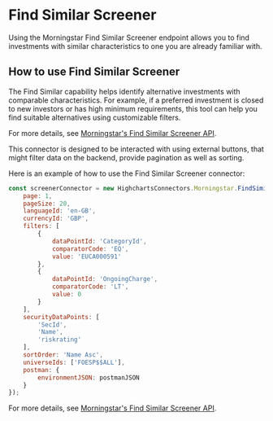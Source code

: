 # Find Similar Screener

Using the Morningstar Find Similar Screener endpoint allows you to find investments with similar characteristics to one you are already familiar with.

## How to use Find Similar Screener

The Find Similar capability helps identify alternative investments with comparable characteristics. For example, if a preferred investment is closed to new investors or has high minimum requirements, this tool can help you find suitable alternatives using customizable filters.

For more details, see [Morningstar's Find Similar Screener API].

<!-- Links -->
[Morningstar's Find Similar Screener API]: https://developer.morningstar.com/direct-web-services/documentation/direct-web-services/screener/find-similar

This connector is designed to be interacted with using external buttons, that might filter data on the backend, provide pagination as well as sorting.

Here is an example of how to use the Find Similar Screener connector:

```js
const screenerConnector = new HighchartsConnectors.Morningstar.FindSimilarScreenerConnector({
    page: 1,
    pageSize: 20,
    languageId: 'en-GB',
    currencyId: 'GBP',
    filters: [
        {
            dataPointId: 'CategoryId',
            comparatorCode: 'EQ',
            value: 'EUCA000591'
        },
        {
            dataPointId: 'OngoingCharge',
            comparatorCode: 'LT',
            value: 0
        }
    ],
    securityDataPoints: [
        'SecId',
        'Name',
        'riskrating'
    ],
    sortOrder: 'Name Asc',
    universeIds: ['FOESP$$ALL'],
    postman: {
        environmentJSON: postmanJSON
    }
});
```

For more details, see [Morningstar's Find Similar Screener API].